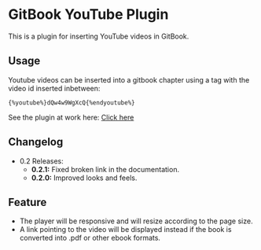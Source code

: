 GitBook YouTube Plugin
===

This is a plugin for inserting YouTube videos in GitBook.

## Usage

Youtube videos can be inserted into a gitbook chapter using a tag with the video id inserted inbetween:

```
{%youtube%}dQw4w9WgXcQ{%endyoutube%}
```

See the plugin at work here: [Click here](http://ymcatar.gitbooks.io/gitbook-test/content/testing_youtubex.html)

## Changelog

* 0.2 Releases:
	* **0.2.1:** Fixed broken link in the documentation.
	* **0.2.0:** Improved looks and feels.

## Feature

* The player will be responsive and will resize according to the page size.
* A link pointing to the video will be displayed instead if the book is converted into .pdf or other ebook formats.
